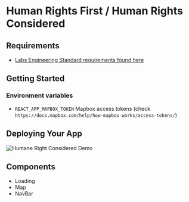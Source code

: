 # Human Rights First / Human Rights Considered

## Requirements

- [Labs Engineering Standard requirements found here](https://www.notion.so/Human-Rights-First-Roadmap-Team-Kevin-c53ed8e80b0e4584aba47abee5753591)

## Getting Started

### Environment variables

- `REACT_APP_MAPBOX_TOKEN` Mapbox access tokens (check `https://docs.mapbox.com/help/how-mapbox-works/access-tokens/`)

## Deploying Your App

![Humane Right Considered Demo](hrc_demo.gif)

## Components

- Loading
- Map
- NavBar

